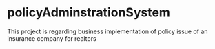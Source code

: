 # policyAdminstrationSystem
This project is regarding business implementation of policy issue of an insurance company for realtors
